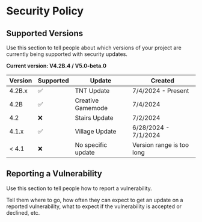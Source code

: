 # Security Policy

## Supported Versions

Use this section to tell people about which versions of your project are
currently being supported with security updates.

**Current version: V4.2B.4 / V5.0-beta.0**

| Version | Supported          | Update             | Created                   |
|---------|--------------------|--------------------|---------------------------|
| 4.2B.x  | :white_check_mark: | TNT Update         | 7/4/2024 - Present        |
| 4.2B    | :white_check_mark: | Creative Gamemode  | 7/4/2024                  |
| 4.2     | :x:                | Stairs Update      | 7/2/2024                  |
| 4.1.x   | :white_check_mark: | Village Update     | 6/28/2024 - 7/1/2024      |
| < 4.1   | :x:                | No specific update | Version range is too long |

## Reporting a Vulnerability

Use this section to tell people how to report a vulnerability.

Tell them where to go, how often they can expect to get an update on a
reported vulnerability, what to expect if the vulnerability is accepted or
declined, etc.
